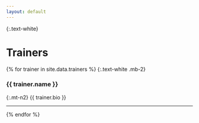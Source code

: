 ```yaml
---
layout: default
---
```

{:.text-white}
# Trainers

{% for trainer in site.data.trainers %}
{:.text-white .mb-2} 
### {{ trainer.name }}

{:.mt-n2}
{{ trainer.bio }}

***
{% endfor %}